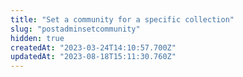 ```yaml
---
title: "Set a community for a specific collection"
slug: "postadminsetcommunity"
hidden: true
createdAt: "2023-03-24T14:10:57.700Z"
updatedAt: "2023-08-18T15:11:30.760Z"
---
```

